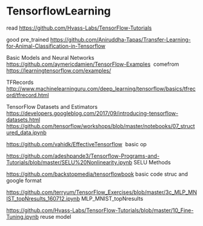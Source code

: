 # TensorflowLearning
read https://github.com/Hvass-Labs/TensorFlow-Tutorials

good pre_trained https://github.com/Aniruddha-Tapas/Transfer-Learning-for-Animal-Classification-in-Tensorflow

Basic Models and  Neural Networks https://github.com/aymericdamien/TensorFlow-Examples  comefrom https://learningtensorflow.com/examples/


TFRecords http://www.machinelearninguru.com/deep_learning/tensorflow/basics/tfrecord/tfrecord.html

TensorFlow Datasets and Estimators https://developers.googleblog.com/2017/09/introducing-tensorflow-datasets.html
https://github.com/tensorflow/workshops/blob/master/notebooks/07_structured_data.ipynb

https://github.com/vahidk/EffectiveTensorflow  basic op

https://github.com/adeshpande3/Tensorflow-Programs-and-Tutorials/blob/master/SELU%20Nonlinearity.ipynb SELU Methods

https://github.com/backstopmedia/tensorflowbook basic code struc and google format

https://github.com/terryum/TensorFlow_Exercises/blob/master/3c_MLP_MNIST_topNresults_160712.ipynb MLP_MNIST_topNresults

https://github.com/Hvass-Labs/TensorFlow-Tutorials/blob/master/10_Fine-Tuning.ipynb reuse model
